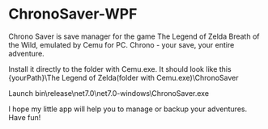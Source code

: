 # ChronoSaver-WPF
Chrono Saver is save manager for the game The Legend of Zelda Breath of the Wild, emulated by Cemu for PC. Chrono - your save, your entire adventure.

Install it directly to the folder with Cemu.exe. It should look like this {yourPath}\The Legend of Zelda(folder with Cemu.exe)\ChronoSaver  

Launch bin\release\net7.0\net7.0-windows\ChronoSaver.exe

I hope my little app will help you to manage or backup your adventures. Have fun!

